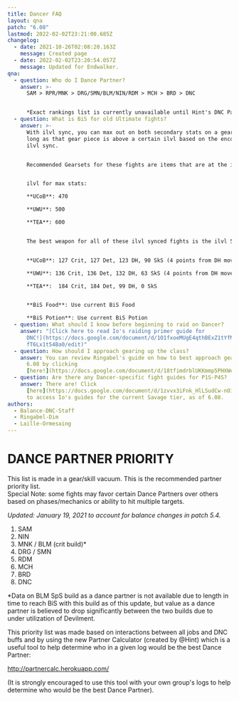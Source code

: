 ```yaml
---
title: Dancer FAQ
layout: qna
patch: "6.08"
lastmod: 2022-02-02T23:21:00.685Z
changelog:
  - date: 2021-10-26T02:08:20.163Z
    message: Created page
  - date: 2022-02-02T23:20:54.057Z
    message: Updated for Endwalker.
qna:
  - question: Who do I Dance Partner?
    answer: >-
      SAM > RPR/MNK > DRG/SMN/BLM/NIN/RDM > MCH > BRD > DNC


      *Exact rankings list is currently unavailable until Hint's DNC Partner Calculator comes online for further analysis.
  - question: What is BiS for old Ultimate fights?
    answer: >-
      With ilvl sync, you can max out on both secondary stats on a gear piece as
      long as that gear piece is above a certain ilvl based on the encounter's
      ilvl sync.


      Recommended Gearsets for these fights are items that are at the ilvl needed to max both secondaries and have Crit and either Det or DH.


      ilvl for max stats:

      **UCoB**: 470

      **UWU**: 500

      **TEA**: 600


      The best weapon for all of these ilvl synced fights is the ilvl 535 Save the Queen relic weapon "Blade's Euphoria" with specific stat allocation that maximizes how many secondary stats you can get for the fight:


      **UCoB**: 127 Crit, 127 Det, 123 DH, 90 SkS (4 points from DH moved to SkS to match with a 2.46 GCD tier)

      **UWU**: 136 Crit, 136 Det, 132 DH, 63 SkS (4 points from DH moved to SkS to match with a 2.47 GCD tier)

      **TEA**:  184 Crit, 184 Det, 99 DH, 0 SkS


      **BiS Food**: Use current BiS Food

      **BiS Potion**: Use current BiS Potion
  - question: What should I know before beginning to raid on Dancer?
    answer: "[Click here to read Io's raiding primer guide for
      DNC!](https://docs.google.com/document/d/1O1fxoeMUgE4qthBExZ1tYfMQCxMxOY_\
      fT6Lx1t54Ba0/edit)"
  - question: How should I approach gearing up the class?
    answer: You can review Ringabel's guide on how to best approach gearing DNC in
      6.08 by clicking
      [here!](https://docs.google.com/document/d/18tfimdrblUKKmmp5PHXWextlIRupyRprshc7yWAViDY/edit)
  - question: Are there any Dancer-specific fight guides for P1S-P4S?
    answer: There are! Click
      [here](https://docs.google.com/document/d/1zvvx3iFnk_HlLSudCw-nO1HKxsHLakr4Svdsbetgi0A/edit)
      to access Io's guides for the current Savage tier, as of 6.08.
authors:
  - Balance-DNC-Staff
  - Ringabel-Dim
  - Laille-Ormesaing
---
```

# DANCE PARTNER PRIORITY

This list is made in a gear/skill vacuum. This is the recommended partner priority list.\
Special Note: some fights may favor certain Dance Partners over others based on phases/mechanics or ability to hit multiple targets.

*Updated: January 19, 2021 to account for balance changes in patch 5.4.*

1. SAM
2. NIN
3. MNK / BLM (crit build)*
4. DRG / SMN
5. RDM
6. MCH
7. BRD
8. DNC

\*Data on BLM SpS build as a dance partner is not available due to length in time to reach BiS with this build as of this update, but value as a dance partner is believed to drop significantly between the two builds due to under utilization of Devilment.

This priority list was made based on interactions between all jobs and DNC buffs and by using the new Partner Calculator (created by @Hint) which is a useful tool to help determine who in a given log would be the best Dance Partner:

<http://partnercalc.herokuapp.com/>

(It is strongly encouraged to use this tool with your own group's logs to help determine who would be the best Dance Partner).